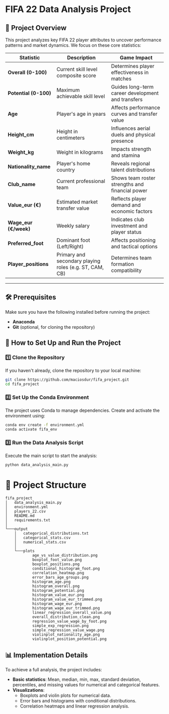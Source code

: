 # FIFA 22 Data Analysis Project

## 📌 Project Overview

This project analyzes key FIFA 22 player attributes to uncover performance patterns and market dynamics. We focus on these core statistics:

| Statistic             | Description                                            | Game Impact                                       |
| --------------------- | ------------------------------------------------------ | ------------------------------------------------- |
| **Overall (0-100)**   | Current skill level composite score                    | Determines player effectiveness in matches        |
| **Potential (0-100)** | Maximum achievable skill level                         | Guides long-term career development and transfers |
| **Age**               | Player's age in years                                  | Affects performance curves and transfer value     |
| **Height_cm**         | Height in centimeters                                  | Influences aerial duels and physical presence     |
| **Weight_kg**         | Weight in kilograms                                    | Impacts strength and stamina                      |
| **Nationality_name**  | Player's home country                                  | Reveals regional talent distributions             |
| **Club_name**         | Current professional team                              | Shows team roster strengths and financial power   |
| **Value_eur (€)**     | Estimated market transfer value                        | Reflects player demand and economic factors       |
| **Wage_eur (€/week)** | Weekly salary                                          | Indicates club investment and player status       |
| **Preferred_foot**    | Dominant foot (Left/Right)                             | Affects positioning and tactical options          |
| **Player_positions**  | Primary and secondary playing roles (e.g. ST, CAM, CB) | Determines team formation compatibility           |

---

## 🛠 Prerequisites

Make sure you have the following installed before running the project:

- **Anaconda**
- **Git** (optional, for cloning the repository)

## 🚀 How to Set Up and Run the Project

### 1️⃣ Clone the Repository

If you haven't already, clone the repository to your local machine:

```sh
git clone https://github.com/maciosdur/fifa_project.git
cd fifa_project
```

### 2️⃣ Set Up the Conda Environment

The project uses Conda to manage dependencies. Create and activate the environment using:

```sh
conda env create -f environment.yml
conda activate fifa_env
```

### 3️⃣ Run the Data Analysis Script

Execute the main script to start the analysis:

```sh
python data_analysis_main.py
```

# 📂 Project Structure

```
fifa_project
│   data_analysis_main.py
│   environment.yml
│   players_22.csv
│   README.md
│   requirements.txt
│
└───output
    │   categorical_distributions.txt
    │   categorical_stats.csv
    │   numerical_stats.csv
    │
    └───plots
            age_vs_value_distribution.png
            boxplot_foot_value.png
            boxplot_positions.png
            conditional_histogram_foot.png
            correlation_heatmap.png
            error_bars_age_groups.png
            histogram_age.png
            histogram_overall.png
            histogram_potential.png
            histogram_value_eur.png
            histogram_value_eur_trimmed.png
            histogram_wage_eur.png
            histogram_wage_eur_trimmed.png
            linear_regression_overall_value.png
            overall_distribution_clean.png
            regression_value_wage_by_foot.png
            simple_exp_regression.png
            simple_regression_value_wage.png
            violinplot_nationality_age.png
            violinplot_position_potential.png
```

## 📊 Implementation Details

To achieve a full analysis, the project includes:

- **Basic statistics**: Mean, median, min, max, standard deviation, percentiles, and missing values for numerical and categorical features.
- **Visualizations**:
  - Boxplots and violin plots for numerical data.
  - Error bars and histograms with conditional distributions.
  - Correlation heatmaps and linear regression analysis.

